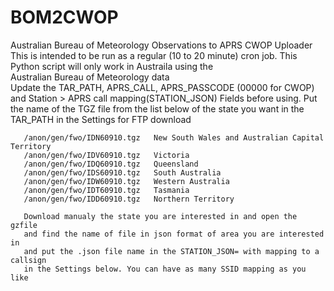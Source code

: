 # BOM2CWOP
Australian Bureau of Meteorology Observations to APRS CWOP Uploader 
 This is intended to be run as a regular (10 to 20 minute) cron job. 
       This Python script will only work in Austraila using the  
       Australian Bureau of Meteorology data  
       Update the TAR_PATH, APRS_CALL, APRS_PASSCODE (00000 for CWOP) 
       and Station > APRS call mapping(STATION_JSON) Fields before using. 
       Put the name of the TGZ file from the list below of the state 
       you want in the TAR_PATH in the Settings for FTP download   
           
       /anon/gen/fwo/IDN60910.tgz	New South Wales and Australian Capital Territory 
       /anon/gen/fwo/IDV60910.tgz	Victoria 
       /anon/gen/fwo/IDQ60910.tgz	Queensland 
       /anon/gen/fwo/IDS60910.tgz	South Australia 
       /anon/gen/fwo/IDW60910.tgz   Western Australia 
       /anon/gen/fwo/IDT60910.tgz	Tasmania 
       /anon/gen/fwo/IDD60910.tgz	Northern Territory 

       Download manualy the state you are interested in and open the gzfile 
       and find the name of file in json format of area you are interested in 
       and put the .json file name in the STATION_JSON= with mapping to a callsign 
       in the Settings below. You can have as many SSID mapping as you like  
